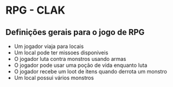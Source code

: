# RPG - CLAK
## Definições gerais para o jogo de RPG

* Um jogador viaja para locais
* Um local pode ter missoes disponiveis
* O jogador luta contra monstros usando armas
* O jogador pode usar uma poção de vida enquanto luta
* O jogador recebe um loot de itens quando derrota um monstro
* Um local possui vários monstros
